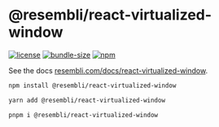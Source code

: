 # @resembli/react-virtualized-window

[![license](https://img.shields.io/github/license/Resembli/ui?style=flat&colorA=000000&colorB=000000)](../../LICENSE)
[![bundle-size](https://img.shields.io/bundlephobia/minzip/@resembli/react-virtualized-window?style=flat&colorA=000000&colorB=000000)](https://bundlephobia.com/package/@resembli/react-virtualized-window)
[![npm](https://img.shields.io/npm/v/@resembli/react-virtualized-window?style=flat&colorA=000000&colorB=000000)](https://www.npmjs.com/package/@resembli/react-virtualized-window)

See the docs [resembli.com/docs/react-virtualized-window](https://www.resembli.com/docs/react-virtualized-window/).

```sh
npm install @resembli/react-virtualized-window
```

```sh
yarn add @resembli/react-virtualized-window
```

```sh
pnpm i @resembli/react-virtualized-window
```
